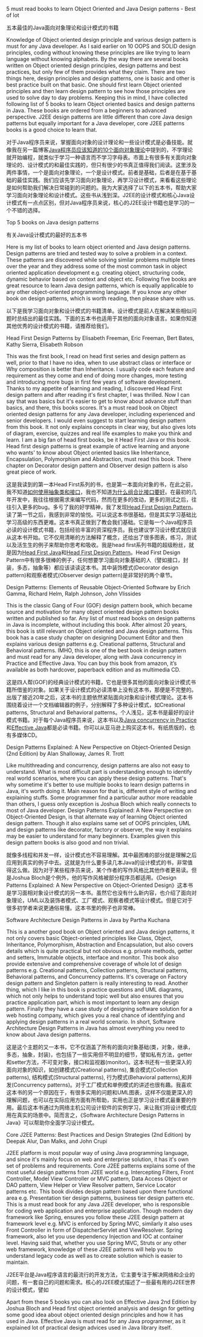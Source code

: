 5 must read books to learn Object Oriented and Java Design patterns - Best of lot

五本最佳的Java面向对象理论和设计模式的书籍

Knowledge of Object oriented design principle and various design pattern is must for any Java developer. As I said earlier on 10 OOPS and SOLID design principles, coding without knowing these principles are like trying to learn language without knowing alphabets. By the way there are several books written on Object oriented design principles, design patterns and best practices, but only few of them provides what they claim. There are two things here, design principles and design patterns, one is basic and other is best practice built on that basic. One should first learn Object oriented principles and then learn design pattern to see how those principles are used to solve day to day problems. Keeping this in mind, I have collected following list of 5 books to learn Object oriented basics and design patterns in Java. These books are ordered from a beginners to advanced perspective. J2EE design patterns are little different than core Java design patterns but equally important for a Java developer, core J2EE patterns books is a good choice to learn that.

对于Java程序员来说，掌握面向对象的设计理论和一些设计模式是必备技能。就像我在另一篇博客[Java程序员应该知道的10个面向对象理论](http://javarevisited.blogspot.hk/2012/03/10-object-oriented-design-principles.html)中提到的，不学理论就开始编程，就类似于学习一种语言而不学习字母表。市面上有很多有关面向对象理论的、设计模式的和最佳实践的，但只有很少的书真正值得我们阅读。这里涉及两件事情，一个是面向对象理论，一个是设计模式。前者是基础，后者是在基于基础的最佳实践。我们应该先学习面向对象理论，再学习设计模式，来看看这些理论是如何帮助我们解决日常碰到的问题的。我为大家选择了以下的五本书，帮助大家学习面向对象理论和设计模式。这些书从浅到深。J2EE的设计模式和核心Java设计模式有一点点区别，但对Java程序员来说，核心的J2EE设计书籍也是学习的一个不错的选择。

Top 5 books on Java design patterns

有关Java设计模式的最好的五本书

Here is my list of books to learn object oriented and Java design patterns. Design patterns are tried and tested way to solve a problem in a context. These patterns are discovered while solving similar problems multiple times over the year and they address some of the most common task in object oriented application development e.g. creating object, structuring code,  dynamic behavior based on context and object etc. Following five books are great resource to learn Java design patterns, which is equally applicable to any other object-oriented programming language. If you know any other book on design patterns, which is worth reading, then please share with us.

以下是我学习面向对象和设计模式的书籍清单。设计模式是前人在解决某些相似问题时总结出的最佳实践。下面的五本书也适用于其他的面向对象语言。如果你知道其他优秀的设计模式的书籍，请推荐给我们。


Head First Design Patterns by Elisabeth Freeman, Eric Freeman, Bert Bates, Kathy Sierra, Elisabeth Robson

This was the first book, I read on head first series and design pattern as well, prior to that I have no idea, when to use abstract class or interface or Why composition is better than Inheritance. I usually code each feature and requirement as they come and end of doing more changes, more testing and introducing more bugs in first few years of software development. Thanks to my appetite of learning and reading, I discovered Head First design pattern and after reading it's first chapter, I was thrilled. Now I can say that was basics but it's easier to get to know about advance stuff than basics, and there, this books scores. It's a must read book on Object oriented design patterns for any Java developer, including experienced and senior developers. I would even suggest to start learning design pattern from this book. It not only explains concepts in clear way, but also gives lots of diagram, exercise, quizzes and real life examples to make you think and learn. I am a big fan of head first books, be it Head First Java or this book. Head first design patterns is great example of active learning and anyone who wants' to know about Object oriented basics like Inheritance, Encapsulation, Polymorphism and Abstraction, must read this book. There chapter on Decorator design pattern and Observer design pattern is also great piece of work.

这是我读到的第一本Head First系列的书，也是第一本面向对象的书，在此之前，我不知道[如何使用抽象类和接口](http://javarevisited.blogspot.sg/2013/05/difference-between-abstract-class-vs-interface-java-when-prefer-over-design-oops.html)，我也不知道[为什么组合比接口要好](http://javarevisited.blogspot.com/2013/06/why-favor-composition-over-inheritance-java-oops-design.html)。在最初的几年开发中，我往往根据需求来编写代码，然而在更多的改动，更多的测试之后，往往引入更多的bug。多亏了我的好学精神，我了发现[Head First Design Pattern](http://www.amazon.com/dp/0596007124/?tag=javamysqlanta-20)。读了第一节之后，我感到非常的愉悦。可以说这本书很基础，但是其实学习基础比学习高级的东西更难。这本书真正做到了教会我们基础。它是每一个Java程序员必读的设计模式书籍，包括经验丰富的资深程序员。我也建议学习设计模式就应该从这本书开始。它不仅用清晰的方法解释了概念，还给出了很多图表，练习，测试以及活生生的例子来帮助你思考和吸收。我是head first系列书籍的超级粉丝，就是因为[Head First Java](http://www.amazon.com/dp/0596009208/?tag=javamysqlanta-20)和[Head First Design Pattern](http://www.amazon.com/dp/0596007124/?tag=javamysqlanta-20)。Head First Design Pattern中有很多很棒的例子，任何想要学习面向对象基础的人（譬如接口，封装，多态，抽象等）都应该读读这本书。其中装饰模式(Decorator design pattern)和观察者模式(Observer design pattern)是非常好的两个章节。


Design Patterns: Elements of Reusable Object-Oriented Software by Erich Gamma, Richard Helm, Ralph Johnson, John Vlissides

This is the classic Gang of Four (GOF) design pattern book, which became source and motivation for many object oriented design pattern books written and published so far. Any list of must read books on design patterns in Java is incomplete, without including this book. After almost 20 years, this book is still relevant on Object oriented and Java design patterns.  This book has a case study chapter on designing Document Editor and then explains various design patterns e.g. Creational patterns, Structural and Behavioral patterns. IMHO, this is one of the best book in design pattern and must read for any Java developer, along with Java concurrency in Practice and Effective Java. You can buy this book from amazon, it’s available as both hardcover, paperback edition and as multimedia CD.

这是四人帮(GOF)的经典设计模式的书籍，它也是很多其他的面向对象设计模式书籍所借鉴的对象。如果关于设计模式的必读清单上没有这本书，那便是不完整的。出版了接近20年之后，这本书的主题依然紧贴面向对象和设计模式理论。这本书围绕着设计一个文档编辑器的例子，分别解释了多种设计模式，如Creational patterns, Structural and Behavioral patterns。个人浅见，这本书是最好的设计模式书籍。对于每个Java程序员来说，这本书以及[Java concurrency in Practice](http://www.amazon.com/dp/0321349601/?tag=javamysqlanta-20)和[Effective Java](http://www.amazon.com/dp/0321356683/?tag=javamysqlanta-20)都是必读书籍。你可以从亚马逊上购买这本书，有纸质版的，也有多媒体CD。

Design Patterns Explained: A New Perspective on Object-Oriented Design (2nd Edition) by Alan Shalloway, James R. Trott

Like multithreading and concurrency, design patterns are also not easy to understand. What is most difficult part is understanding enough to identify real world scenarios, where you can apply these design patterns. That's why sometime it's better to use multiple books to learn design patterns in Java, it's worth doing it. Main reason for that is, different style of writing and explaining stuffs. Some programmer find a particular author more readable than others, I guess only exception is Joshua Bloch which really connects to most of Java developer. Design Patterns Explained: A New Perspective on Object-Oriented Design, is that alternate way of learning Object oriented design pattern. Though it also explains same set of OOPS principles, UML and design patterns like decorator, factory or observer, the way it explains may be easier to understand for many beginners. Examples given this design pattern books is also good and non trivial.

就像多线程和并发一样，设计模式也不容易理解。其中最困难的部分就是理解之后应用到真实的例子中去。这就是为什么要多读几本Java的设计模式的书，非常值得这么做。因为对于某些程序员来说，某个作者的写作风格比其他作者更易读。但是Joshua Bloch是个例外，他的写作风格被部分程序员都适用。《Design Patterns Explained: A New Perspective on Object-Oriented Design》这本书是学习面相对象设计模式的另一本书。虽然它也没有什么新内容，也介绍了面向对象理论，UML以及装饰者模式、工厂模式、观察者模式等设计模式。但是它对于很多初学者来说更通俗易懂。这本书里的例子也非常棒。

Software Architecture Design Patterns in Java by Partha Kuchana

This is a another good book on Object oriented and Java design patterns, it not only covers basic Object-oriented principles like Class, Object, Inheritance, Polymorphism, Abstraction and Encapsulation, but also covers details which is quite practical but not obvious e.g. private methods, getter and setters, Immutable objects, interface and monitor. This book also provide extensive and comprehensive coverage of whole lot of design patterns e.g. Creational patterns, Collection patterns, Structural patterns, Behavioral patterns, and Concurrency patterns. It's coverage on Factory design pattern and Singleton pattern is really interesting to read. Another thing, which I like in this book is practice questions and UML diagrams, which not only helps to understand topic well but also ensures that you practice application part, which is most important to learn any design pattern. Finally they have a case study of designing software solution for a web hosting company, which gives you a real chance of identifying and applying design patterns in a real world scenario. In short, Software Architecture Design Patterns in Java has almost everything you need to know about Java design patterns.    

这是这个主题的又一本书，它不仅涵盖了所有的面向对象基础(类，对象，继承，多态，抽象，封装)，也包括了一些实用但不明显的细节，譬如私有方法，getter和setter方法，不可变对象，接口和监视器(monitor)。这本书还有一些更深入的面向对象的知识，如创建模式(Creational patterns), 集合模式(Collection patterns), 结构模式(Structural patterns), 行为模式(Behavioral patterns),和并发(Concurrency patterns)。对于工厂模式和单例模式的讲述也很有趣。我喜欢这本书的另一个原因在于，有很多实用的问题和UML图表，这样不仅能更深入的理解问题，也可以在实际应用方面有所帮助，实用也正是学习设计模式最重要的作用。最后这本书通过为网络主机公司设计软件的实例学习，来让我们将设计模式应用在真实的场景中。简而言之，《Software Architecture Design Patterns in Java》可以帮助你全面学习设计模式。

Core J2EE Patterns: Best Practices and Design Strategies (2nd Edition) by Deepak Alur, Dan Malks, and John Crupi

J2EE platform is most popular way of using Java programming language, and since it's mainly focus on web and enterprise solution, it has it's own set of problems and requirements. Core J2EE patterns explains some of the most useful design patterns from J2EE world e.g. Intercepting Filters, Front Controller, Model View Controller or MVC pattern, Data Access Object or DAO pattern, View Helper or View Resolver pattern, Service Locator patterns etc. This book divides design pattern based upon there functional area e.g. Presentation tier design patterns, business tier design pattern etc. This is a must read book for any Java J2EE developer, who is responsible for coding web application and enterprise application. Though modern day framework like Spring, ensures you follow these J2EE design pattern at framework level e.g. MVC is enforced by Spring MVC, similarly it also uses Front Controller in form of DispatcherServlet and ViewResolver. Spring framework, also let you use dependency Injection and IOC at container level. Having said that, whether you use Spring MVC, Struts or any other web framework, knowledge of these J2EE patterns will help you to understand legacy code as well as to create solution which is easier to maintain.

J2EE平台是Java程序语言的最流行的开发方法，它主要专注于解决网络和企业的问题，有一套自己的问题和需求。核心的J2EE模式描述了一些最有用的J2EE世界的设计模式，譬如

Apart from these 5 books you can also look on Effective Java 2nd Edition by Joshua Bloch and Head first object oriented analysis and design for getting some good idea about object oriented design principles and how it has used in Java. Effective Java is must read for any Java programmer, as it explained lot of practical design advices used in Java library itself.

